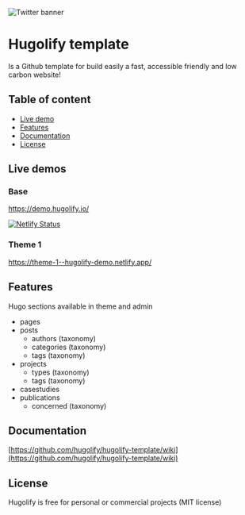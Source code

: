![Twitter banner](https://user-images.githubusercontent.com/4457294/208064328-5bbf40e4-5520-41f4-8024-30c898c1a0e8.png)

# Hugolify template

Is a Github template for build easily a fast, accessible friendly and low carbon website!

## Table of content
- [Live demo](#live-demo)
- [Features](#features)
- [Documentation](#documentation)
- [License](#license)

## Live demos

### Base
https://demo.hugolify.io/

[![Netlify Status](https://api.netlify.com/api/v1/badges/5a4fa061-e7a5-4e66-9612-4fae713bda09/deploy-status)](https://app.netlify.com/sites/hugolify-demo/deploys)

### Theme 1
https://theme-1--hugolify-demo.netlify.app/

## Features
Hugo sections available in theme and admin

* pages
* posts
  * authors (taxonomy)
  * categories (taxonomy)
  * tags (taxonomy)
* projects
  * types (taxonomy)
  * tags (taxonomy)
* casestudies
* publications
  * concerned (taxonomy)

## Documentation
[https://github.com/hugolify/hugolify-template/wiki](https://github.com/hugolify/hugolify-template/wiki)

## License
Hugolify is free for personal or commercial projects (MIT license)
